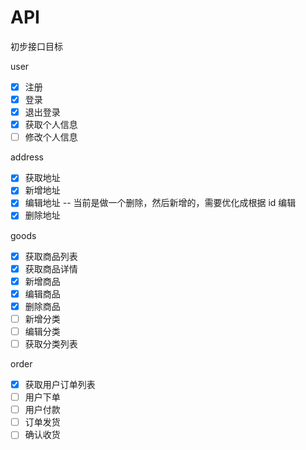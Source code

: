 # API

初步接口目标

user

- [x] 注册
- [x] 登录
- [x] 退出登录
- [x] 获取个人信息
- [ ] 修改个人信息

address

- [x] 获取地址
- [x] 新增地址
- [x] 编辑地址 -- 当前是做一个删除，然后新增的，需要优化成根据 id 编辑
- [x] 删除地址

goods

- [x] 获取商品列表
- [x] 获取商品详情
- [x] 新增商品
- [x] 编辑商品
- [x] 删除商品
- [ ] 新增分类
- [ ] 编辑分类
- [ ] 获取分类列表

order

- [x] 获取用户订单列表
- [ ] 用户下单
- [ ] 用户付款
- [ ] 订单发货
- [ ] 确认收货
